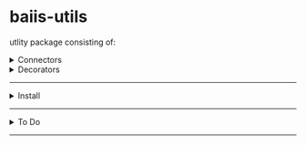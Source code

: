 # baiis-utils
utlity package consisting of: 

<details>
    <summary>Connectors</summary>

    - databases
        - postgres
            - get_postgres_conn_from_env()  

</details>

<details>
    <summary>Decorators</summary>

    - logging
        - log_performance_time() 

</details>

***

<details>
    <summary>Install</summary>  

    - install 
        - w/ pip
            - pip install git+https://github.com/codebaiis/baiis-utils.git  

    - build package wheel:
        ```
        python setup.py bdist_wheel
        ```

</details>

***

<details>
    <summary>To Do</summary>

    - add necessary files to access this repo as a package in a docker container (dockerfile)
        - https://towardsdatascience.com/use-git-submodules-to-install-a-private-custom-python-package-in-a-docker-image-dd6b89b1ee7a

</details>


***

